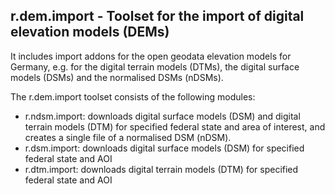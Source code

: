 ## r.dem.import - Toolset for the import of digital elevation models (DEMs)

It includes import addons for the open geodata elevation models for Germany,
e.g. for the digital terrain models (DTMs), the digital surface models (DSMs)
and the normalised DSMs (nDSMs).

The r.dem.import toolset consists of the following modules:

- r.ndsm.import: downloads digital surface models (DSM) and digital
  terrain models (DTM) for specified federal state and area of interest,
  and creates a single file of a normalised DSM (nDSM).
- r.dsm.import: downloads digital surface models (DSM) for specified
  federal state and AOI
- r.dtm.import: downloads digital terrain models (DTM) for specified
  federal state and AOI
